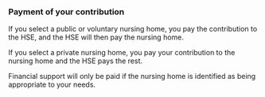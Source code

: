 ###  Payment of your contribution

If you select a public or voluntary nursing home, you pay the contribution to
the HSE, and the HSE will then pay the nursing home.

If you select a private nursing home, you pay your contribution to the nursing
home and the HSE pays the rest.

Financial support will only be paid if the nursing home is identified as being
appropriate to your needs.
